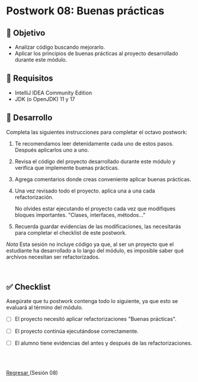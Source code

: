 # Postwork 08: Buenas prácticas

## 🎩 Objetivo

- Analizar código buscando mejorarlo.
- Aplicar los principios de buenas prácticas al proyecto desarrollado durante este módulo.

## 🎯 Requisitos 

- IntelliJ IDEA Community Edition
- JDK (o OpenJDK) 11 y 17

## 🚀 Desarrollo

Completa las siguientes instrucciones para completar el octavo postwork:

1. Te recomendamos leer detenidamente cada uno de estos pasos. Después aplicarlos uno a uno.

2. Revisa el código del proyecto desarrollado durante este módulo y verifica que implemente buenas prácticas.

3. Agrega comentarios donde creas conveniente aplicar buenas prácticas.

4. Una vez revisado todo el proyecto. aplica una a una cada refactorización.

    No olvides estar ejecutando el proyecto cada vez que modifiques bloques importantes. "Clases, interfaces, métodos..."

5. Recuerda guardar evidencias de las modificaciones, las necesitarás para completar el checklist de este postwork.

_Nota_ Esta sesión no incluye código ya que, al ser un proyecto que el estudiante ha desarrollado a lo largo del módulo, es imposible saber qué archivos necesitan ser refactorizados.

<br/>

## ✅ Checklist 

Asegúrate que tu postwork contenga todo lo siguiente, ya que esto se evaluará al término del módulo.

- [ ] El proyecto necesitó aplicar refactorizaciones "Buenas prácticas".

- [ ] El proyecto continúa ejecutándose correctamente.

- [ ] El alumno tiene evidencias del antes y después de las refactorizaciones.


<br/>
<br/>

[Regresar ](../Readme.md)(Sesión 08)